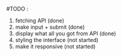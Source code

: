 #TODO :
1. fetching API (done)
2. make input + submit (done)
3. display what all you got from API (done)
4. styling the interface (not started)
5. make it responsive (not started)
